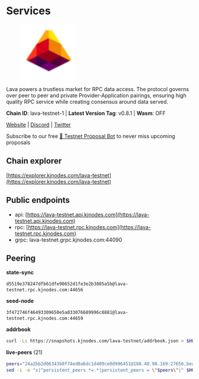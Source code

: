 # Services

<figure><img src="https://raw.githubusercontent.com/kj89/cosmos-images/main/logos/lava.png" width="150" alt=""><figcaption></figcaption></figure>

Lava powers a trustless market for RPC data access. The protocol  governs over peer to peer and private Provider-Application pairings,  ensuring high quality RPC service while creating consensus around data served.

**Chain ID**: lava-testnet-1 | **Latest Version Tag**: v0.8.1 | **Wasm**: OFF

[Website](https://lavanet.xyz) | [Discord](https://discord.com/invite/Tbk5NxTCdA) | [Twitter](https://twitter.com/lavanetxyz)



Subscribe to our free [🤖 Testnet Proposal Bot](https://t.me/kjnodes_testnet_proposal_bot) to never miss upcoming proposals


## Chain explorer
[https://explorer.kjnodes.com/lava-testnet](https://explorer.kjnodes.com/lava-testnet)

## Public endpoints

* api: [https://lava-testnet.api.kjnodes.com](https://lava-testnet.api.kjnodes.com)
* rpc: [https://lava-testnet.rpc.kjnodes.com](https://lava-testnet.rpc.kjnodes.com)
* grpc: lava-testnet.grpc.kjnodes.com:44090

## Peering

**state-sync**

```text
d5519e378247dfb61dfe90652d1fe3e2b3005a5b@lava-testnet.rpc.kjnodes.com:44656
```

**seed-node**

```text
3f472746f46493309650e5a033076689996c8881@lava-testnet.rpc.kjnodes.com:44659
```

**addrbook**
```bash
curl -Ls https://snapshots.kjnodes.com/lava-testnet/addrbook.json > $HOME/.lava/config/addrbook.json
```

**live-peers** (21)
```bash
peers="24a2bb2d06343b0f74ed0a6dc1d409ce0d996451@188.40.98.169:27656,beaedffb147f5908523589c212c971c292fef46c@65.108.226.101:28656,d5519e378247dfb61dfe90652d1fe3e2b3005a5b@65.109.68.190:44656,25da069c4dca143029ddae47bf2b7de69c2a8678@65.108.9.164:21156,6ba3b6ec03839afffa64c83e18ff80a681f4968d@65.108.194.40:21756,ba78f0ac713d5e7a0274ef593674dae337aabbee@176.103.222.18:26656,e593c7a9ca61f5616119d6beb5bd8ef5dd28d62d@34.246.190.1:26656,1a18bdd0c259d604cda023a5e03eba2a25f5c045@94.19.249.187:27656,125935f63c123b6891b014ffc071fbf781270771@23.88.74.54:11656,3a445bfdbe2d0c8ee82461633aa3af31bc2b4dc0@3.252.219.158:26656,e3c92ba5f1ebd8bec0ab9431eb183ed9864eca87@65.108.231.238:46656,eb7832932626c1c636d16e0beb49e0e4498fbd5e@65.108.231.124:20656,ed780f77754e8c4657b145144f0f95225d43bb03@65.108.224.156:27656,47385d0a7051109de5342e3b27890c4a4b9e0763@65.108.72.233:16656,942ca9d454ff241806e40e466533bf4ad1235eaa@46.4.53.208:36656,112fba64a7e5e27b0cf8f02c634334c957891abf@75.119.146.244:28656,0516c4d11552b334a683bdb4410fa22ef7e3f8ba@65.21.239.60:11656,d6a116d2aed64bd2f383b894e38f2a62232e44b7@116.202.161.165:36656,a2afdc48785be73f208af349e78d632b5556cc01@5.75.226.151:26656,fd8ea335ddad4a793d9dbbd9b3b70ec99d6a3331@161.97.139.208:26656,14ae45e7f2ff7491cfa686a8fcac7cc095bc38ff@213.239.217.52:39656"
sed -i -e "s|^persistent_peers *=.*|persistent_peers = \"$peers\"|" $HOME/.lava/config/config.toml
```
